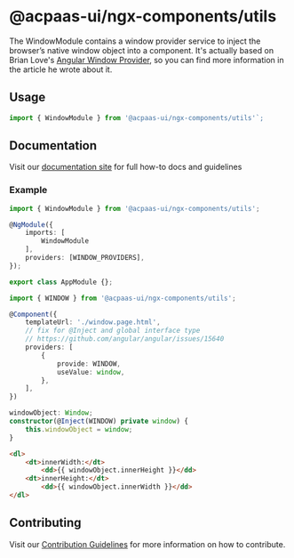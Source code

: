 # @acpaas-ui/ngx-components/utils

The WindowModule contains a window provider service to inject the browser’s native window object into a component.
It's actually based on Brian Love's [Angular Window Provider](https://brianflove.com/2018/01/11/angular-window-provider), so you can find more information in the article he wrote about it.

## Usage

```typescript
import { WindowModule } from '@acpaas-ui/ngx-components/utils'`;
```

## Documentation

Visit our [documentation site](https://acpaas-ui.digipolis.be/) for full how-to docs and guidelines

### Example

```typescript
import { WindowModule } from '@acpaas-ui/ngx-components/utils';

@NgModule({
    imports: [
        WindowModule
    ],
    providers: [WINDOW_PROVIDERS],
});

export class AppModule {};
```

```typescript
import { WINDOW } from '@acpaas-ui/ngx-components/utils';
```

```typescript
@Component({
    templateUrl: './window.page.html',
    // fix for @Inject and global interface type
    // https://github.com/angular/angular/issues/15640
    providers: [
        {
            provide: WINDOW,
            useValue: window,
        },
    ],
})
```

```typescript
windowObject: Window;
constructor(@Inject(WINDOW) private window) {
    this.windowObject = window;
}
```

```html
<dl>
    <dt>innerWidth:</dt>
        <dd>{{ windowObject.innerHeight }}</dd>
    <dt>innerHeight:</dt>
        <dd>{{ windowObject.innerWidth }}</dd>
</dl>
```

## Contributing

Visit our [Contribution Guidelines](../../../../../CONTRIBUTING.md) for more information on how to contribute.
